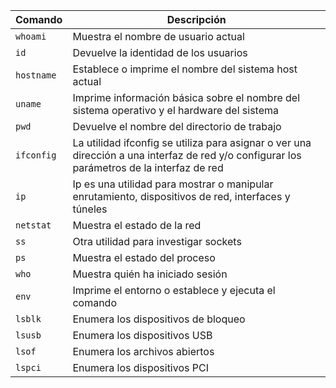 | Comando    | Descripción                                                                                                                                |
| ---------- | ------------------------------------------------------------------------------------------------------------------------------------------ |
| `whoami`   | Muestra el nombre de usuario actual                                                                                                        |
| `id`       | Devuelve la identidad de los usuarios                                                                                                      |
| `hostname` | Establece o imprime el nombre del sistema host actual                                                                                      |
| `uname`    | Imprime información básica sobre el nombre del sistema operativo y el hardware del sistema                                                 |
| `pwd`      | Devuelve el nombre del directorio de trabajo                                                                                               |
| `ifconfig` | La utilidad ifconfig se utiliza para asignar o ver una dirección a una interfaz de red y/o configurar los parámetros de la interfaz de red |
| `ip`       | Ip es una utilidad para mostrar o manipular enrutamiento, dispositivos de red, interfaces y túneles                                        |
| `netstat`  | Muestra el estado de la red                                                                                                                |
| `ss`       | Otra utilidad para investigar sockets                                                                                                      |
| `ps`       | Muestra el estado del proceso                                                                                                              |
| `who`      | Muestra quién ha iniciado sesión                                                                                                           |
| `env`      | Imprime el entorno o establece y ejecuta el comando                                                                                        |
| `lsblk`    | Enumera los dispositivos de bloqueo                                                                                                        |
| `lsusb`    | Enumera los dispositivos USB                                                                                                               |
| `lsof`     | Enumera los archivos abiertos                                                                                                              |
| `lspci`    | Enumera los dispositivos PCI                                                                                                               |